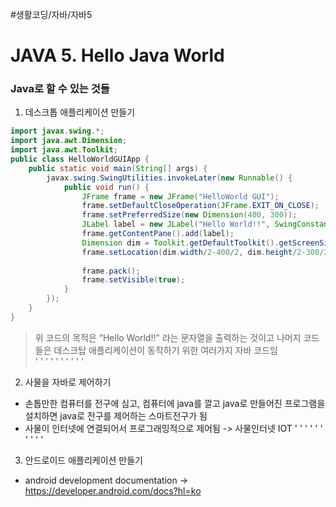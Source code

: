 #생활코딩/자바/자바5

# JAVA 5. Hello Java World
### Java로 할 수 있는 것들
1. 데스크톱 애플리케이션 만들기
```java
import javax.swing.*;
import java.awt.Dimension;
import java.awt.Toolkit;
public class HelloWorldGUIApp {
	public static void main(String[] args) {
		javax.swing.SwingUtilities.invokeLater(new Runnable() {
			public void run() {
				JFrame frame = new JFrame("HelloWorld GUI");
				frame.setDefaultCloseOperation(JFrame.EXIT_ON_CLOSE);
				frame.setPreferredSize(new Dimension(400, 300));
				JLabel label = new JLabel("Hello World!!", SwingConstants.CENTER);
				frame.getContentPane().add(label);
				Dimension dim = Toolkit.getDefaultToolkit().getScreenSize();
				frame.setLocation(dim.width/2-400/2, dim.height/2-300/2);
				
				frame.pack();
				frame.setVisible(true);
			}
		});
	}
}
```
> 위 코드의 목적은 “Hello World!!” 라는 문자열을 출력하는 것이고 나머지 코드들은 데스크탑 애플리케이션이 동작하기 위한 여러가지 자바 코드임  
'  '
'  '
'  '
'  '
'  '
2. 사물을 자바로 제어하기
- 손톱만한 컴퓨터를 전구에 심고, 컴퓨터에 java를 깔고 java로 만들어진 프로그램을 설치하면  java로 전구를 제어하는 스마트전구가 됨
- 사물이 인터넷에 연결되어서 프로그래밍적으로 제어됨 -> 사물인터넷 IOT
'  '
'  '
'  '
'  '
'  '
3. 안드로이드 애플리케이션 만들기
- android development documentation -> https://developer.android.com/docs?hl=ko

